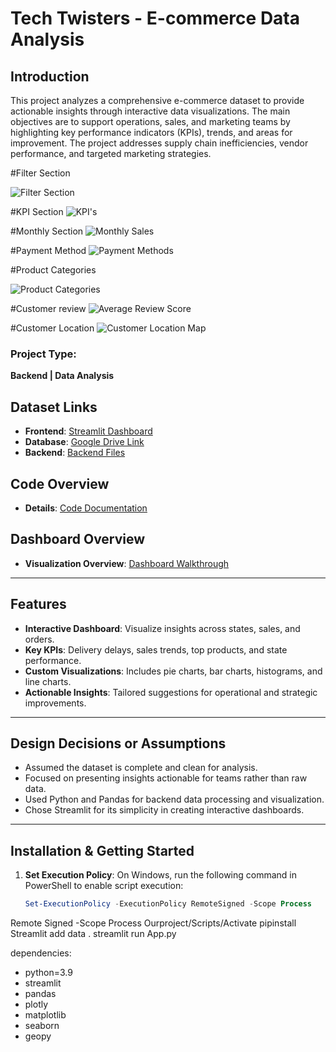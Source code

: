 # Tech Twisters - E-commerce Data Analysis

## Introduction
This project analyzes a comprehensive e-commerce dataset to provide actionable insights through interactive data visualizations. The main objectives are to support operations, sales, and marketing teams by highlighting key performance indicators (KPIs), trends, and areas for improvement. The project addresses supply chain inefficiencies, vendor performance, and targeted marketing strategies.

#Filter Section

![Filter Section](https://github.com/user-attachments/assets/c51e31d9-284b-49e4-be60-bb2379df7ad0)

#KPI Section
![KPI's](https://github.com/user-attachments/assets/729514f3-9e1c-4268-ab7a-150116ebd28e)

#Monthly Section
![Monthly Sales](https://github.com/user-attachments/assets/4b8e5092-1466-4542-9e18-735d6cf81967)

#Payment Method
![Payment Methods](https://github.com/user-attachments/assets/3753a1bb-e3cf-43bc-9f3b-96c39cb4c9b9)

#Product Categories

![Product Categories](https://github.com/user-attachments/assets/f6ca0c26-23f2-4a5b-8d54-b5f2ad7eeb58)

#Customer review
![Average Review Score](https://github.com/user-attachments/assets/faab3d66-92e3-4b51-8c4d-6ab7baf12a7e)

#Customer Location
![Customer Location Map](https://github.com/user-attachments/assets/97ca6790-d4f8-4d13-bfb5-199dda1ce1e4)



### Project Type:
**Backend | Data Analysis**


## Dataset Links
- **Frontend**: [Streamlit Dashboard](https://tech-twisters033-mgnly3dnsvcyj2cuinzp4j.streamlit.app/)
- **Database**: [Google Drive Link](https://drive.google.com/file/d/1tAMxV4SmdQcSvo3sqgA1K_7Gr04TkMKf/view)
- **Backend**: [Backend Files](https://drive.google.com/file/d/10HNGk5zqRWNa0ZM7kQnogtRG7tuawES6/view?usp=sharing)

## Code Overview
- **Details**: [Code Documentation](https://drive.google.com/file/d/1nItiFQojs3Q-OTo6-Xe8IK1JLGPVjlhs/view)

## Dashboard Overview
- **Visualization Overview**: [Dashboard Walkthrough](https://drive.google.com/file/d/1DIHW7CqT4OjqT24RzC19WqTPErHHK0o6/view?usp=sharing)

---

## Features
- **Interactive Dashboard**: Visualize insights across states, sales, and orders.
- **Key KPIs**: Delivery delays, sales trends, top products, and state performance.
- **Custom Visualizations**: Includes pie charts, bar charts, histograms, and line charts.
- **Actionable Insights**: Tailored suggestions for operational and strategic improvements.

---

## Design Decisions or Assumptions
- Assumed the dataset is complete and clean for analysis.
- Focused on presenting insights actionable for teams rather than raw data.
- Used Python and Pandas for backend data processing and visualization.
- Chose Streamlit for its simplicity in creating interactive dashboards.

---

## Installation & Getting Started
1. **Set Execution Policy**:
   On Windows, run the following command in PowerShell to enable script execution:
   ```powershell
   Set-ExecutionPolicy -ExecutionPolicy RemoteSigned -Scope Process
Remote Signed -Scope Process
Ourproject/Scripts/Activate
pipinstall Streamlit
add data .
streamlit run App.py

  dependencies:
  - python=3.9
  - streamlit
  - pandas
  - plotly
  - matplotlib
  - seaborn
  - geopy 
   
   
